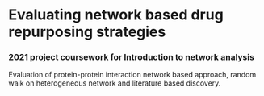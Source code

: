 # Evaluating network based drug repurposing strategies
### 2021 project coursework for Introduction to network analysis 
Evaluation of protein-protein interaction network based approach, random walk on heterogeneous network and literature based discovery.

